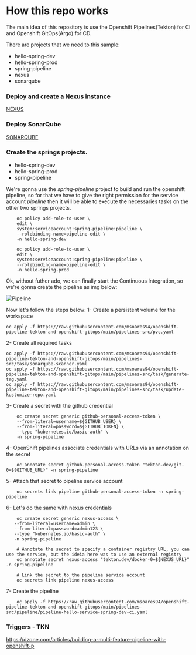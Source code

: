 # How this repo works
The main idea of this repository is use the Openshift Pipelines(Tekton) for CI and Openshift GitOps(Argo) for CD.

There are   projects that we need to this sample:
- hello-spring-dev
- hello-spring-prod
- spring-pipeline
- nexus
- sonarqube

### Deploy and create a Nexus instance
[NEXUS](https://github.com/msoares94/openshift-pipeline-tekton-and-openshift-gitops/blob/main/nexus/README.md)


### Deploy SonarQube
[SONARQUBE](https://github.com/msoares94/openshift-pipeline-tekton-and-openshift-gitops/blob/main/sonarqube/sonarqube.adoc)


### Create the springs projects.
- hello-spring-dev
- hello-spring-prod
- spring-pipeline

We're gonna use the *spring-pipeline* project to build and run the openshift pipeline, so for that we have to give the right permission for the service account *pipeline* then it will be able to execute the necessaries tasks on the other two springs projects.

```shell
    oc policy add-role-to-user \
    edit \
    system:serviceaccount:spring-pipeline:pipeline \
    --rolebinding-name=pipeline-edit \
    -n hello-spring-dev
```
```shell
    oc policy add-role-to-user \
    edit \
    system:serviceaccount:spring-pipeline:pipeline \
    --rolebinding-name=pipeline-edit \
    -n hello-spring-prod
```

Ok, without futher ado, we can finally start the Continuous Integration, so we're gonna create the pipeline as img below:

![Pipeline](https://github.com/msoares94/openshift-pipeline-tekton-and-openshift-gitops/blob/main/imgs/pipeline.png)

Now let's follow the steps below: 
1- Create a persistent volume for the workspace
```shell
oc apply -f https://raw.githubusercontent.com/msoares94/openshift-pipeline-tekton-and-openshift-gitops/main/pipelines-src/pvc.yaml
```
2- Create all required tasks
```shell
oc apply -f https://raw.githubusercontent.com/msoares94/openshift-pipeline-tekton-and-openshift-gitops/main/pipelines-src/task/sonarqube-scanner.yaml
oc apply -f https://raw.githubusercontent.com/msoares94/openshift-pipeline-tekton-and-openshift-gitops/main/pipelines-src/task/generate-tag.yaml
oc apply -f https://raw.githubusercontent.com/msoares94/openshift-pipeline-tekton-and-openshift-gitops/main/pipelines-src/task/update-kustomize-repo.yaml
```

3- Create a secret with the github credential
```shell
    oc create secret generic github-personal-access-token \
    --from-literal=username=${GITHUB_USER} \
    --from-literal=password=${GITHUB_TOKEN} \
    --type "kubernetes.io/basic-auth" \
    -n spring-pipeline
```
4- OpenShift pipelines associate credentials with URLs via an annotation on the secret
```shell
    oc annotate secret github-personal-access-token "tekton.dev/git-0=${GITHUB_URL}" -n spring-pipeline
```
5- Attach that secret to pipeline service account
```shell
    oc secrets link pipeline github-personal-access-token -n spring-pipeline
```

6- Let's do the same with nexus credentials
```shell
    oc create secret generic nexus-access \
   --from-literal=username=admin \
   --from-literal=password=admin123 \
   --type "kubernetes.io/basic-auth" \
   -n spring-pipeline

    # Annotate the secret to specify a container registry URL, you can use the service, but the ideia here was to use an external registry
    oc annotate secret nexus-access "tekton.dev/docker-0=${NEXUS_URL}" -n spring-pipeline

    # Link the secret to the pipeline service account
    oc secrets link pipeline nexus-access    
```

7- Create the pipeline
```shell
    oc apply -f https://raw.githubusercontent.com/msoares94/openshift-pipeline-tekton-and-openshift-gitops/main/pipelines-src/pipeline/pipeline-hello-service-spring-dev-ci.yaml
```

### Triggers - TKN
https://dzone.com/articles/building-a-multi-feature-pipeline-with-openshift-p
